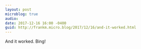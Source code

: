 ```yaml
---
layout: post
microblog: true
audio: 
date: 2017-12-16 16:00 -0400
guid: http://frankm.micro.blog/2017/12/16/and-it-worked.html
---
```

And it worked. Bing!
